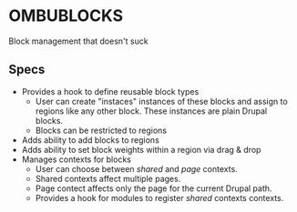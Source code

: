 OMBUBLOCKS
==========
Block management that doesn't suck

## Specs

* Provides a hook to define reusable block types
    * User can create "instaces" instances of these blocks and assign to
      regions like any other block. These instances are plain Drupal
      blocks.
    * Blocks can be restricted to regions
* Adds ability to add blocks to regions
* Adds ability to set block weights within a region via drag & drop
* Manages contexts for blocks
    * User can choose between *shared* and *page* contexts.
    * Shared contexts affect multiple pages.
    * Page contect affects only the page for the current Drupal path.
    * Provides a hook for modules to register *shared* contexts contexts.
